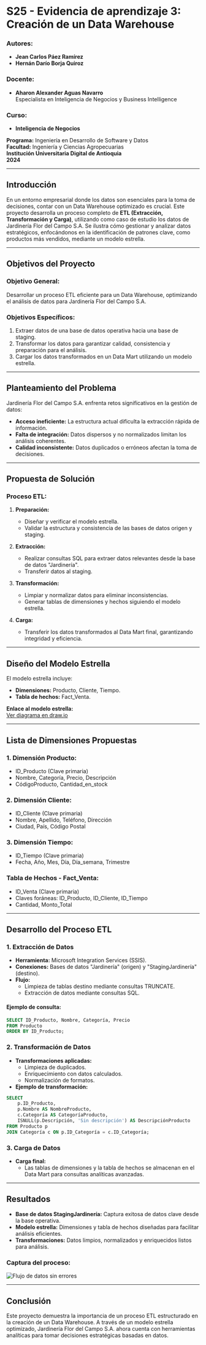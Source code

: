 # S25 - Evidencia de aprendizaje 3: Creación de un Data Warehouse

### Autores:
- **Jean Carlos Páez Ramírez**  
- **Hernán Darío Borja Quiroz**  

### Docente:
- **Aharon Alexander Aguas Navarro**  
Especialista en Inteligencia de Negocios y Business Intelligence  

### Curso:
- **Inteligencia de Negocios**

**Programa:** Ingeniería en Desarrollo de Software y Datos  
**Facultad:** Ingeniería y Ciencias Agropecuarias  
**Institución Universitaria Digital de Antioquia**  
**2024**

---

## Introducción
En un entorno empresarial donde los datos son esenciales para la toma de decisiones, contar con un Data Warehouse optimizado es crucial. Este proyecto desarrolla un proceso completo de **ETL (Extracción, Transformación y Carga)**, utilizando como caso de estudio los datos de Jardinería Flor del Campo S.A. Se ilustra cómo gestionar y analizar datos estratégicos, enfocándonos en la identificación de patrones clave, como productos más vendidos, mediante un modelo estrella.

---

## Objetivos del Proyecto
### Objetivo General:
Desarrollar un proceso ETL eficiente para un Data Warehouse, optimizando el análisis de datos para Jardinería Flor del Campo S.A.

### Objetivos Específicos:
1. Extraer datos de una base de datos operativa hacia una base de staging.  
2. Transformar los datos para garantizar calidad, consistencia y preparación para el análisis.  
3. Cargar los datos transformados en un Data Mart utilizando un modelo estrella.  

---

## Planteamiento del Problema
Jardinería Flor del Campo S.A. enfrenta retos significativos en la gestión de datos:  
- **Acceso ineficiente:** La estructura actual dificulta la extracción rápida de información.  
- **Falta de integración:** Datos dispersos y no normalizados limitan los análisis coherentes.  
- **Calidad inconsistente:** Datos duplicados o erróneos afectan la toma de decisiones.  

---

## Propuesta de Solución
### Proceso ETL:
1. **Preparación:**  
   - Diseñar y verificar el modelo estrella.  
   - Validar la estructura y consistencia de las bases de datos origen y staging.  

2. **Extracción:**  
   - Realizar consultas SQL para extraer datos relevantes desde la base de datos "Jardinería".  
   - Transferir datos al staging.  

3. **Transformación:**  
   - Limpiar y normalizar datos para eliminar inconsistencias.  
   - Generar tablas de dimensiones y hechos siguiendo el modelo estrella.  

4. **Carga:**  
   - Transferir los datos transformados al Data Mart final, garantizando integridad y eficiencia.  

---

## Diseño del Modelo Estrella
El modelo estrella incluye:  
- **Dimensiones:** Producto, Cliente, Tiempo.  
- **Tabla de hechos:** Fact_Venta.  

**Enlace al modelo estrella:**  
[Ver diagrama en draw.io](https://drive.google.com/file/d/1yGUeJBWj3AUnplmQdDGnT4Q9oh-fpl0f/view?usp=sharing)

---

## Lista de Dimensiones Propuestas

### 1. Dimensión Producto:
- ID_Producto (Clave primaria)  
- Nombre, Categoría, Precio, Descripción  
- CódigoProducto, Cantidad_en_stock  

### 2. Dimensión Cliente:
- ID_Cliente (Clave primaria)  
- Nombre, Apellido, Teléfono, Dirección  
- Ciudad, País, Código Postal  

### 3. Dimensión Tiempo:
- ID_Tiempo (Clave primaria)  
- Fecha, Año, Mes, Día, Día_semana, Trimestre  

### Tabla de Hechos - Fact_Venta:
- ID_Venta (Clave primaria)  
- Claves foráneas: ID_Producto, ID_Cliente, ID_Tiempo  
- Cantidad, Monto_Total  

---

## Desarrollo del Proceso ETL

### 1. Extracción de Datos
- **Herramienta:** Microsoft Integration Services (SSIS).  
- **Conexiones:** Bases de datos "Jardinería" (origen) y "StagingJardinería" (destino).  
- **Flujo:**  
  - Limpieza de tablas destino mediante consultas TRUNCATE.  
  - Extracción de datos mediante consultas SQL.  

#### Ejemplo de consulta:
```sql
SELECT ID_Producto, Nombre, Categoría, Precio
FROM Producto
ORDER BY ID_Producto;
```

### 2. Transformación de Datos
- **Transformaciones aplicadas:**  
  - Limpieza de duplicados.  
  - Enriquecimiento con datos calculados.  
  - Normalización de formatos.  
- **Ejemplo de transformación:**
```sql
SELECT 
    p.ID_Producto,
    p.Nombre AS NombreProducto,
    c.Categoría AS CategoríaProducto,
    ISNULL(p.Descripción, 'Sin descripción') AS DescripciónProducto
FROM Producto p
JOIN Categoría c ON p.ID_Categoría = c.ID_Categoría;
```

### 3. Carga de Datos
- **Carga final:**  
  - Las tablas de dimensiones y la tabla de hechos se almacenan en el Data Mart para consultas analíticas avanzadas.  

---

## Resultados
- **Base de datos StagingJardinería:** Captura exitosa de datos clave desde la base operativa.  
- **Modelo estrella:** Dimensiones y tabla de hechos diseñadas para facilitar análisis eficientes.  
- **Transformaciones:** Datos limpios, normalizados y enriquecidos listos para análisis.  

### Captura del proceso:
![Flujo de datos sin errores](https://via.placeholder.com/800x400?text=Flujo+de+Datos+Ejecutado+sin+Errores)

---

## Conclusión
Este proyecto demuestra la importancia de un proceso ETL estructurado en la creación de un Data Warehouse. A través de un modelo estrella optimizado, Jardinería Flor del Campo S.A. ahora cuenta con herramientas analíticas para tomar decisiones estratégicas basadas en datos.  